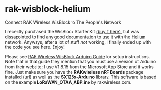 # rak-wisblock-helium
Connect RAK Wireless WisBlock to The People's Network

I recently purchased the WisBlock Starter Kit [(buy it here)](https://shop.parleylabs.com/collections/iot-developers-products/products/wisblock-starter-kit), but was dissapointed to find any good documentation to use it with the [Helium](https://www.helium.com/) network. Anyways, after a lot of stuff *not* working, I finally ended up with the code you see here. Enjoy!

Please see [RAK Wireless WisBlock Arduino Guide](https://docs.helium.com/use-the-network/devices/development/rakwireless/wisblock-4631/arduino/) for setup instructions. Note that in that guide they mention that you must use a version of Arduino from their website; I use V1.8.15 from the Microsoft App Store and it works fine. Just make sure you have the **RAKwireless nRF Boards** package installed [(url)](https://raw.githubusercontent.com/RAKwireless/RAKwireless-Arduino-BSP-Index/main/package_rakwireless_index.json
) as well as the **SX125x-Arduino** library. This software is based on the example **LoRaWAN_OTAA_ABP.ino** by rakwireless.com.

